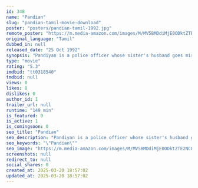```yaml
---
id: 348
name: "Pandian"
slug: "pandian-tamil-movie-download"
poster: "posters/pandian-tamil-1992.jpg"
remote_poster: "https://m.media-amazon.com/images/M/MV5BMDdiMjE0ODktZTE2NC00MWI3LTlmM2MtN2VkNjA3ZThmMTNmXkEyXkFqcGc@._V1_SX300.jpg"
original_language: "Tamil"
dubbed_in: null
released_date: "25 Oct 1992"
synopsis: "Pandiyan is a police officer whose sister's husband goes missing. In order to find him and catch the culprits, he goes undercover."
type: "movie"
rating: "5.3"
imdbid: "tt0318540"
tmdbid: null
views: 0
likes: 0
dislikes: 0
author_id: 1
trailer_url: null
runtime: "149 min"
is_featured: 0
is_active: 1
is_comingsoon: 0
seo_title: "Pandian"
seo_description: "Pandiyan is a police officer whose sister's husband goes missing. In order to find him and catch the culprits, he goes undercover."
seo_keywords: "\"Pandian\""
seo_image: "https://m.media-amazon.com/images/M/MV5BMDdiMjE0ODktZTE2NC00MWI3LTlmM2MtN2VkNjA3ZThmMTNmXkEyXkFqcGc@._V1_SX300.jpg"
screenshots: null
redirect_to: null
social_shares: 0
created_at: 2025-03-20 18:57:02
updated_at: 2025-03-20 18:57:02
---
```


